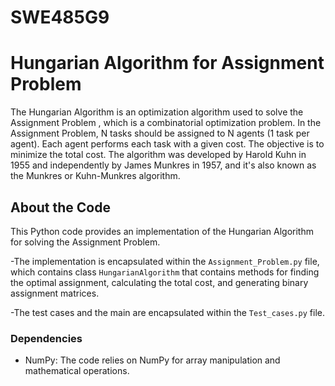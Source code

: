 # SWE485G9

# Hungarian Algorithm for Assignment Problem

The Hungarian Algorithm is an optimization algorithm used to solve the Assignment Problem , which is a combinatorial optimization problem. In the Assignment Problem, N tasks should be assigned to N agents (1 task per agent). Each agent performs each task with a given cost. The objective is to minimize the total cost. The algorithm was developed by Harold Kuhn in 1955 and independently by James Munkres in 1957, and it's also known as the Munkres or Kuhn-Munkres algorithm.

## About the Code

This Python code provides an implementation of the Hungarian Algorithm for solving the Assignment Problem. 

-The implementation is encapsulated within the `Assignment_Problem.py` file, which contains class `HungarianAlgorithm` that contains methods for finding the optimal assignment, calculating the total cost, and generating binary assignment matrices.

-The test cases and the main  are encapsulated within the `Test_cases.py` file. 

### Dependencies

- NumPy: The code relies on NumPy for array manipulation and mathematical operations.
